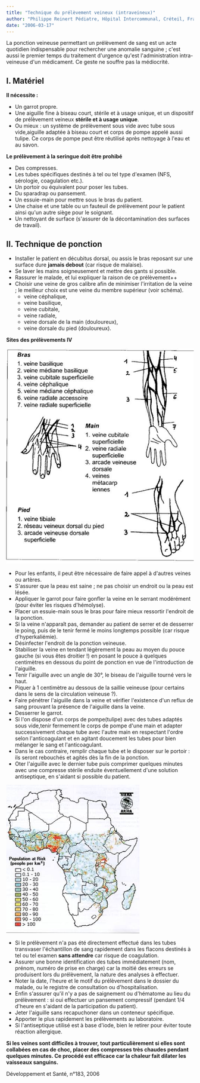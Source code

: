```yaml
---
title: "Technique du prélèvement veineux (intraveineux)"
author: "Philippe Reinert Pédiatre, Hôpital Intercommunal, Créteil, France."
date: "2006-03-17"
---
```


<div class="teaser"><p>La ponction veineuse permettant un prélèvement de sang est un acte quotidien indispensable pour rechercher une anomalie sanguine ; c'est aussi le premier temps du traitement d'urgence qu'est l'administration intra-veineuse d'un médi­cament. Ce geste ne souffre pas la médiocrité.</p></div>

## I. Matériel

**Il nécessite :**

- Un garrot propre.
- Une aiguille fine à biseau court, stérile et à usage unique, et un dispositif de prélèvement veineux **stérile et à usage unique**.
- Ou mieux : un système de prélèvement sous vide avec tube sous vide,aiguille adaptée à biseau court et corps de pompe appelé aussi tulipe. Ce corps de pompe peut être réutilisé après nettoyage à l'eau et au savon.

**Le prélèvement à la seringue doit être prohibé**

- Des compresses.
- Les tubes spécifiques destinés à tel ou tel type d'examen (NFS, sérologie, coagulation etc.).
- Un portoir ou équivalent pour poser les tubes.
- Du sparadrap ou pansement.
- Un essuie-main pour mettre sous le bras du patient.
- Une chaise et une table ou un fauteuil de prélèvement pour le patient ainsi qu'un autre siège pour le soignant.
- Un nettoyant de surface (s'assurer de la décontamination des surfaces de travail).

## II. Technique de ponction

- Installer le patient en décubitus dorsal, ou assis le bras reposant sur une surface dure **jamais debout** (car risque de malaise).
- Se laver les mains soigneusement et mettre des gants si possible.
- Rassurer le malade, et lui expliquer la raison de ce prélèvement++
- Choisir une veine de gros calibre afin de minimiser l'irritation de la veine ; le meilleur choix est une veine du membre supérieur (voir schéma).
  - veine céphalique,
  - veine basilique,
  - veine cubitale,
  - veine radiale,
  - veine dorsale de la main (douloureux),
  - veine dorsale du pied (douloureux).

**Sites des prélèvements IV**

![](image002-14.jpg)

- Pour les enfants, il peut être nécessaire de faire appel à d'autres veines ou artères.
- S'assurer que la peau est saine ; ne pas choi­sir un endroit ou la peau est lésée.
- Appliquer le garrot pour faire gonfler la veine en le serrant modérément (pour éviter les risques d'hémolyse).
- Placer un essuie-main sous le bras pour faire mieux ressortir l'endroit de la ponction.
- Si la veine n'apparaît pas, demander au patient de serrer et de desserrer le poing, puis de le tenir fermé le moins longtemps possible (car risque d'hyperkaliémie).
- Désinfecter l'endroit de la ponction veineuse.
- Stabiliser la veine en tendant légèrement la peau au moyen du pouce gauche (si vous êtes droitier !) en posant le pouce à quelques centimètres en dessous du point de ponction en vue de l'introduction de l'aiguille.
- Tenir l'aiguille avec un angle de 30°, le biseau de l'aiguille tourné vers le haut.
- Piquer à 1 centimètre au dessous de la saillie veineuse (pour certains dans le sens de la circulation veineuse ?).
- Faire pénétrer l'aiguille dans la veine et véri­fier l'existence d'un reflux de sang prouvant la présence de l'aiguille dans la veine.
- Desserrer le garrot.
- Si l'on dispose d'un corps de pompe(tulipe) avec des tubes adaptés sous vide,tenir ferme­ment le corps de pompe d'une main et adap­ter successivement chaque tube avec l'autre main en respectant l'ordre selon l'anticoagu­lant et en agitant doucement les tubes pour bien mélanger le sang et l'anticoagulant.
- Dans le cas contraire, remplir chaque tube et le disposer sur le portoir : ils seront rebou­chés et agités dès la fin de la ponction.
- Oter l'aiguille avec le dernier tube puis com­primer quelques minutes avec une compresse stérile enduite éventuellement d'une solution antiseptique, en s'aidant si possible du patient.

![](image002.jpg)

- Si le prélèvement n'a pas été directement effectué dans les tubes transvaser l'échan­tillon de sang rapidement dans les flacons destinés à tel ou tel examen **sans attendre** car risque de coagulation.
- Assurer une bonne identification des tubes immédiatement (nom, prénom, numéro de prise en charge) car la moitié des erreurs se produisent lors du prélèvement, la nature des analyses à effectuer.
- Noter la date, l'heure et le motif du prélève­ment dans le dossier du malade, ou le registre de consultation ou d'hospitalisation.
- Enfin s'assurer qu'il n'y a pas de saignement ou d'hématome au lieu du prélèvement : si oui effectuer un pansement compressif (pen­dant 1/4 d'heure en s'aidant de la participa­tion du patient).
- Jeter l'aiguille sans recapuchoner dans un conteneur spécifique.
- Apporter le plus rapidement les prélève­ments au laboratoire.
- Si l'antiseptique utilisé est à base d'iode, bien le retirer pour éviter toute réaction aller­gique.

**Si les veines sont difficiles à trouver, tout particulièrement si elles sont colla­bées en cas de choc, placer des com­presses très chaudes pendant quelques minutes. Ce procédé est efficace car la chaleur fait dilater les vaisseaux san­guins.**

Développement et Santé, n°183, 2006
